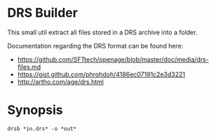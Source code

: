 
# DRS Builder

This small util extract all files stored in a DRS archive into a folder.

Documentation regarding the DRS format can be found here:
- https://github.com/SFTtech/openage/blob/master/doc/media/drs-files.md
- https://gist.github.com/phrohdoh/4186ec07191c2e3d3221
- http://artho.com/age/drs.html

# Synopsis

`drsb *in.drs* -o *out*`
